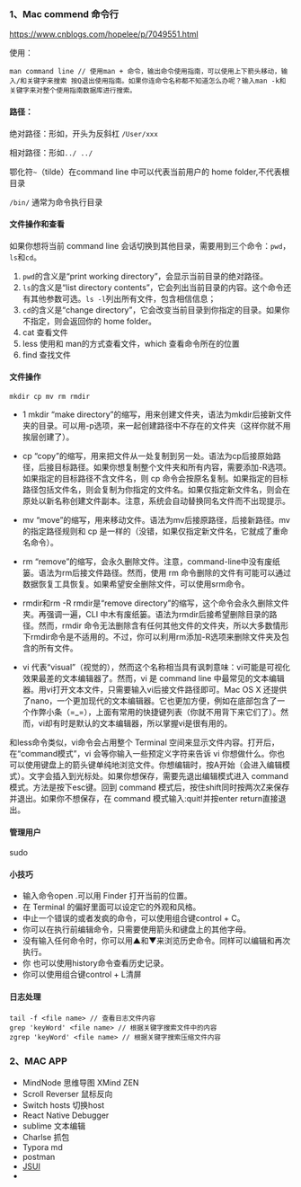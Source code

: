 ### 1、Mac commend 命令行

https://www.cnblogs.com/hopelee/p/7049551.html

使用：

```
man command line // 使用man + 命令，输出命令使用指南，可以使用上下箭头移动，输入/和关键字来搜索 按Q退出使用指南。如果你连命令名称都不知道怎么办呢？输入man -k和关键字来对整个使用指南数据库进行搜索。
```

#### 路径：

绝对路径：形如，开头为反斜杠 `/User/xxx`

相对路径：形如`../ ../`

鄂化符`~`（tilde）在command line 中可以代表当前用户的 home folder,不代表根目录

`/bin/` 通常为命令执行目录

####  文件操作和查看

如果你想将当前 command line 会话切换到其他目录，需要用到三个命令：`pwd`，`ls`和`cd`。

1. `pwd`的含义是“print working directory”，会显示当前目录的绝对路径。
2. `ls`的含义是“list directory contents”，它会列出当前目录的内容。这个命令还有其他参数可选。`ls -l`列出所有文件，包含相信信息；
3. `cd`的含义是“change directory”，它会改变当前目录到你指定的目录。如果你不指定，则会返回你的 home folder。
4. cat 查看文件
5. less 使用和 man的方式查看文件，which 查看命令所在的位置
6. find 查找文件

#### 文件操作
`mkdir cp mv rm rmdir`
- 1 mkdir
“make directory”的缩写，用来创建文件夹，语法为mkdir后接新文件夹的目录。可以用-p选项，来一起创建路径中不存在的文件夹（这样你就不用挨层创建了）。

-  cp
  “copy”的缩写，用来把文件从一处复制到另一处。语法为cp后接原始路径，后接目标路径。如果你想复制整个文件夹和所有内容，需要添加-R选项。如果指定的目标路径不含文件名，则 cp 命令会按原名复制。如果指定的目标路径包括文件名，则会复制为你指定的文件名。如果仅指定新文件名，则会在原处以新名称创建文件副本。注意，系统会自动替换同名文件而不出现提示。

- mv
  “move”的缩写，用来移动文件。语法为mv后接原路径，后接新路径。mv 的指定路径规则和 cp 是一样的（没错，如果仅指定新文件名，它就成了重命名命令）。

- rm
  “remove”的缩写，会永久删除文件。注意，command-line中没有废纸篓。语法为rm后接文件路径。然而，使用 rm 命令删除的文件有可能可以通过数据恢复工具恢复。如果希望安全删除文件，可以使用srm命令。

- rmdir和rm -R
  rmdir是“remove directory”的缩写，这个命令会永久删除文件夹。再强调一遍，CLI 中木有废纸篓。语法为rmdir后接希望删除目录的路径。然而，rmdir 命令无法删除含有任何其他文件的文件夹，所以大多数情形下rmdir命令是不适用的。不过，你可以利用rm添加-R选项来删除文件夹及包含的所有文件。

- vi
  代表“visual”（视觉的），然而这个名称相当具有讽刺意味：vi可能是可视化效果最差的文本编辑器了。然而，vi 是 command line 中最常见的文本编辑器。用vi打开文本文件，只需要输入vi后接文件路径即可。Mac OS X 还提供了nano，一个更加现代的文本编辑器。它也更加方便，例如在底部包含了一个作弊小条（=_=），上面有常用的快捷键列表（你就不用背下来它们了）。然而，vi却有时是默认的文本编辑器，所以掌握vi是很有用的。

和less命令类似，vi命令会占用整个 Terminal 空间来显示文件内容。打开后，在“command模式”，vi 会等你输入一些预定义字符来告诉 vi 你想做什么。你也可以使用键盘上的箭头键单纯地浏览文件。你想编辑时，按A开始（会进入编辑模式）。文字会插入到光标处。如果你想保存，需要先退出编辑模式进入 command 模式。方法是按下esc键。回到 command 模式后，按住shift同时按两次Z来保存并退出。如果你不想保存，在 command 模式输入:quit!并按enter
return直接退出。



#### 管理用户
sudo

#### 小技巧
- 输入命令open .可以用 Finder 打开当前的位置。
- 在 Terminal 的偏好里面可以设定它的外观和风格。
- 中止一个错误的或者发疯的命令，可以使用组合键control + C。
- 你可以在执行前编辑命令，只需要使用箭头和键盘上的其他字母。
- 没有输入任何命令时，你可以用▲和▼来浏览历史命令。同样可以编辑和再次执行。
- 你 也可以使用history命令查看历史记录。
-  你可以使用组合键control + L清屏

#### 日志处理

```shell
tail -f <file name> // 查看日志文件内容
grep 'keyWord' <file name> // 根据关键字搜索文件中的内容
zgrep 'keyWord' <file name> // 根据关键字搜索压缩文件内容
```

### 2、MAC APP
* MindNode  思维导图 XMind ZEN 
* Scroll Reverser 鼠标反向
* Switch hosts 切换host
* React Native Debugger 
* sublime 文本编辑
* Charlse 抓包
* Typora md
* postman 
* [JSUI]([https://github.com/kitze/JSUI/releases/tag/v0.0.18](applewebdata://4A1BB12E-133D-4895-8CCE-CD8BA797EBC9/aa))
* 